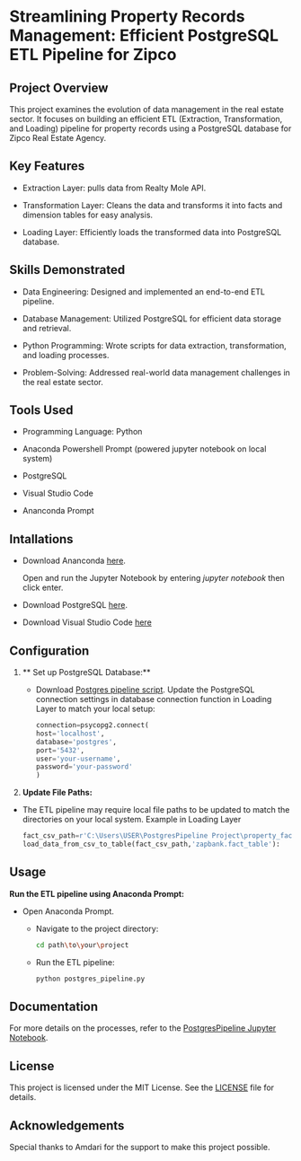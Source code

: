 # Streamlining Property Records Management: Efficient PostgreSQL ETL Pipeline for Zipco

## Project Overview

This project examines the evolution of data management in the real estate sector. It focuses on building an efficient ETL (Extraction, Transformation, and Loading) pipeline for property records using a PostgreSQL database for Zipco Real Estate Agency.

## Key Features

- Extraction Layer: pulls data from Realty Mole API.

- Transformation Layer: Cleans the data and transforms it into facts and dimension tables for easy analysis.

- Loading Layer: Efficiently loads the transformed data into PostgreSQL database.

## Skills Demonstrated

- Data Engineering: Designed and implemented an end-to-end ETL pipeline.

- Database Management: Utilized PostgreSQL for efficient data storage and retrieval.

- Python Programming: Wrote scripts for data extraction, transformation, and loading processes.
  
- Problem-Solving: Addressed real-world data management challenges in the real estate sector.

## Tools Used

- Programming Language: Python
  
- Anaconda Powershell Prompt (powered jupyter notebook on local system)
  
- PostgreSQL

- Visual Studio Code

- Ananconda Prompt

## Intallations

-  Download Ananconda [here](https://www.anaconda.com/download).

   Open and run the Jupyter Notebook by entering *jupyter notebook* then click enter.

- Download PostgreSQL [here](https://www.enterprisedb.com/downloads/postgres-postgresql-downloads).

- Download Visual Studio Code [here](https://code.visualstudio.com/download)

## Configuration

1. ** Set up PostgreSQL Database:**
    - Download [Postgres pipeline script](postgres_pipeline.py). Update the PostgreSQL connection settings in database connection function in Loading Layer to match your local setup:
      ```python
      connection=psycopg2.connect(
      host='localhost',
      database='postgres',
      port='5432',
      user='your-username',
      password='your-password'
      )
      ```
      
2.  **Update File Paths:**
   - The ETL pipeline may require local file paths to be updated to match the directories on your local system.
      Example in Loading Layer 
      ```python
     fact_csv_path=r'C:\Users\USER\PostgresPipeline Project\property_fact.csv'
     load_data_from_csv_to_table(fact_csv_path,'zapbank.fact_table'):
     ```

## Usage

**Run the ETL pipeline using Anaconda Prompt:**

- Open Anaconda Prompt.
    - Navigate to the project directory:
      ```bash
      cd path\to\your\project
      ```
    
    - Run the ETL pipeline:
      ```bash
      python postgres_pipeline.py
      ```

## Documentation

For more details on the processes, refer to the [PostgresPipeline Jupyter Notebook](Postgres_Pipeline.ipynb).

## License
This project is licensed under the MIT License. See the [LICENSE](LICENSE) file for details.

## Acknowledgements
Special thanks to Amdari for the support to make this project possible.
    


